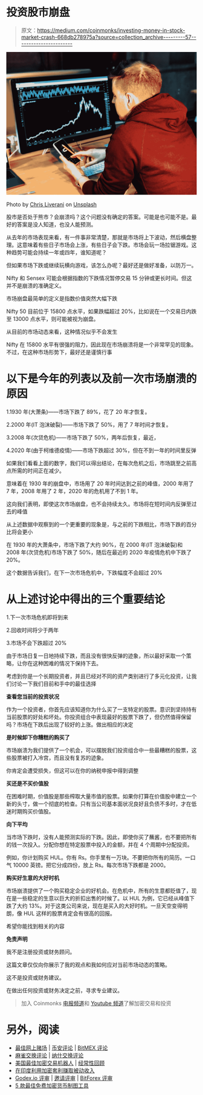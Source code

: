 # 投资股市崩盘

> 原文：<https://medium.com/coinmonks/investing-money-in-stock-market-crash-668db278975a?source=collection_archive---------57----------------------->

![](img/2372c3fdf1e56c14238b41595d53cdb9.png)

Photo by [Chris Liverani](https://unsplash.com/@chrisliverani?utm_source=medium&utm_medium=referral) on [Unsplash](https://unsplash.com?utm_source=medium&utm_medium=referral)

股市是否处于熊市？会崩溃吗？这个问题没有确定的答案。可能是也可能不是。最好的答案是没人知道，也没人能预测。

从去年的市场表现来看，有一件事非常清楚，那就是市场将上下波动，然后横盘整理。这意味着有些日子市场会上涨，有些日子会下跌。市场会玩一场拉锯游戏。这种趋势可能会持续一年或四年，谁知道呢？

但如果市场下跌或继续玩横向游戏，该怎么办呢？最好还是做好准备，以防万一。

Nifty 和 Sensex 可能会根据指数的下跌情况暂停交易 15 分钟或更长时间。但这并不是崩溃的准确定义。

市场崩盘最简单的定义是指数价值突然大幅下跌

Nifty 50 目前位于 15800 点水平，如果跌幅超过 20%，比如说在一个交易日内跌至 13000 点水平，则可能被视为崩盘。

从目前的市场动态来看，这种情况似乎不会发生

Nifty 在 15800 水平有很强的阻力，因此现在市场崩溃将是一个非常罕见的现象。不过，在这种市场形势下，最好还是谨慎行事

# **以下是今年的列表以及前一次市场崩溃的原因**

1.1930 年(大萧条)——市场下跌了 89%，花了 20 年才恢复。

2.2000 年(IT 泡沫破裂)——市场下跌了 50%，用了 7 年时间才恢复。

3.2008 年(次贷危机)——市场下跌了 50%，两年后恢复，最近，

4.2020 年(由于柯维德疫情)——市场下跌超过 30%，但在不到一年的时间里反弹

如果我们看看上面的数字，我们可以得出结论，在每次危机之后，市场跳至之前高点所需的时间正在减少。

意味着在 1930 年的崩盘中，市场用了 20 年时间达到之前的峰值，2000 年用了 7 年，2008 年用了 2 年，2020 年的危机用了不到 1 年。

这向我们表明，即使这次市场崩盘，也不会持续太久。市场将在短时间内反弹至过去的峰值

从上述数据中观察到的一个更重要的现象是，与之前的下跌相比，市场下跌的百分比将会更小

在 1930 年的大萧条中，市场下跌了大约 90%，在 2000 年(IT 泡沫破裂)和 2008 年(次贷危机)市场下跌了 50%，随后在最近的 2020 年疫情危机中下跌了 20%。

这个数据告诉我们，在下一次市场危机中，下跌幅度不会超过 20%

# **从上述讨论中得出的三个重要结论**

1.下一次市场危机即将到来

2.回收时间将少于两年

3.市场不会下跌超过 20%

由于市场日复一日地持续下跌，而且没有很快反弹的迹象，所以最好采取一个策略，让你在这种困难的情况下保持下去。

考虑到你是一个长期投资者，并且已经对不同的资产类别进行了多元化投资，让我们讨论一下我们目前和手中的最佳选择

**查看您当前的投资状况**

作为一个投资者，你首先应该知道你为什么买了一支特定的股票。意识到坚持持有当前股票的好处和坏处。你投资组合中表现最好的股票下跌了，但仍然值得保留吗？市场在下跌后出现了较好的上涨。做出相应的决定

**是时候卸下你糟糕的购买了**

市场崩溃为我们提供了一个机会，可以摆脱我们投资组合中一些最糟糕的股票，这些股票被打入冷宫，而且没有复苏的迹象。

你肯定会遭受损失，但这可以在你的纳税申报中得到调整

**买还是不买价值股**

在困难时期，价值股是那些榨取大量市值的股票。如果你打算在价值股中建立一个新的头寸，做一个彻底的检查。只有当公司基本面状况良好且负债不多时，才在低迷时期购买价值股。

**向下平均**

当市场下跌时，没有人能预测实际的下跌。因此，即使你买了蘸酱，也不要把所有的钱一次投入。分配你想在特定股票中投入的金额，并在 4 个周期中分配投资。

例如，你计划购买 HUL。你有 Rs。你手里有一万块。不要把你所有的简历。一口气 10000 英镑。把它分成四份，放上 Rs。每次市场下跌都是 2000。

**购买好生意的大好时机**

市场崩溃提供了一个购买稳定企业的好机会。在危机中，所有的生意都贬值了，现在是一些稳定的生意以巨大的折扣出售的时候了。以 HUL 为例，它已经从峰值下跌了大约 13%。对于这类公司来说，现在是买入的大好时机。一旦天空变得明朗，像 HUL 这样的股票肯定会有很高的回报。

希望你能找到相关的内容

**免责声明**

我不是注册投资或财务顾问。

这篇文章仅仅向你展示了我的观点和我如何应对当前市场动态的策略。

这不是投资或财务建议。

在做出任何投资或财务决定之前，寻求专业建议。

> 加入 Coinmonks [电报频道](https://t.me/coincodecap)和 [Youtube 频道](https://www.youtube.com/c/coinmonks/videos)了解加密交易和投资

# 另外，阅读

*   [最佳网上赌场](https://coincodecap.com/best-online-casinos) | [币安评论](/coinmonks/binance-review-ee10d3bf3b6e) | [BitMEX 评论](https://coincodecap.com/bitmex-review)
*   [麻雀交换评论](https://coincodecap.com/sparrow-exchange-review) | [纳什交换评论](https://coincodecap.com/nash-exchange-review)
*   [美国最佳加密交易机器人](https://coincodecap.com/crypto-trading-bots-in-the-us) | [经常性回顾](https://coincodecap.com/changelly-review)
*   [在印度利用加密套利赚取被动收入](https://coincodecap.com/crypto-arbitrage-in-india)
*   [Godex.io 评审](/coinmonks/godex-io-review-7366086519fb) | [邀请评审](/coinmonks/invity-review-70f3030c0502) | [BitForex 评审](https://coincodecap.com/bitforex-review)
*   [5 款最佳免费加密货币制图工具](https://coincodecap.com/crypto-charting-tools)